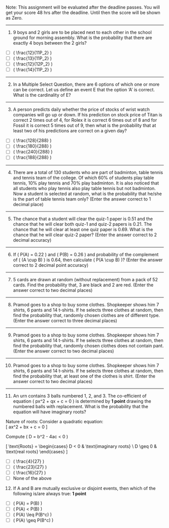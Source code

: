Note: This assignment will be evaluated after the deadline passes. You will get your score 48 hrs after the deadline. Until then the score will be shown as Zero.

---

 1) 9 boys and 2 girls are to be placed next to each other in the school ground for morning assembly. What is the probability that there are exactly 4 boys between the 2 girls?  

- [ ] \( \frac{12}{11P_2} \)  
- [ ] \( \frac{13}{11P_2} \)  
- [ ] \( \frac{12}{12P_2} \)  
- [ ] \( \frac{14}{11P_2} \)  

---

2) In a Multiple Select Question, there are 6 options of which one or more can be correct. Let us define an event E that the option ‘A’ is correct. What is the cardinality of E?  

---

3) A person predicts daily whether the price of stocks of wrist watch companies will go up or down. If his prediction on stock price of Titan is correct 2 times out of 4, for Rolex it is correct 6 times out of 8 and for Fossil it is correct 5 times out of 9, then what is the probability that at least two of his predictions are correct on a given day?  

- [ ] \( \frac{128}{288} \)  
- [ ] \( \frac{180}{288} \)  
- [ ] \( \frac{240}{288} \)  
- [ ] \( \frac{188}{288} \)  

---

 4) There are a total of 130 students who are part of badminton, table tennis and tennis team of the college. Of which 60% of students play table tennis, 10% play tennis and 70% play badminton. It is also noticed that all students who play tennis also play table tennis but not badminton. Now a student is selected at random, what is the probability that he/she is the part of table tennis team only? (Enter the answer correct to 1 decimal place)  

---

5) The chance that a student will clear the quiz-1 paper is 0.51 and the chance that he will clear both quiz-1 and quiz-2 papers is 0.21. The chance that he will clear at least one quiz paper is 0.69. What is the chance that he will clear quiz-2 paper? (Enter the answer correct to 2 decimal accuracy)  

---  

6) If \( P(A) = 0.22 \) and \( P(B) = 0.26 \) and probability of the complement of \( (A \cup B) \) is 0.64, then calculate \( P(A \cup B) \)? (Enter the answer correct to 2 decimal point accuracy)  

---  

7) 5 cards are drawn at random (without replacement) from a pack of 52 cards. Find the probability that, 3 are black and 2 are red. (Enter the answer correct to two decimal places)  

---  

8) Pramod goes to a shop to buy some clothes. Shopkeeper shows him 7 shirts, 6 pants and 14 t-shirts. If he selects three clothes at random, then find the probability that, randomly chosen clothes are of different type. (Enter the answer correct to three decimal places)  

---  

9) Pramod goes to a shop to buy some clothes. Shopkeeper shows him 7 shirts, 6 pants and 14 t-shirts. If he selects three clothes at random, then find the probability that, randomly chosen clothes does not contain pant. (Enter the answer correct to two decimal places)  

---  

10) Pramod goes to a shop to buy some clothes. Shopkeeper shows him 7 shirts, 6 pants and 14 t-shirts. If he selects three clothes at random, then find the probability that, at least one of the clothes is shirt. (Enter the answer correct to two decimal places)  

---

11) An urn contains 3 balls numbered 1, 2, and 3. The co-efficient of equation \( px^2 + qx + c = 0 \) is determined by **1 point** drawing the numbered balls with replacement. What is the probability that the equation will have imaginary roots?

Nature of roots:
Consider a quadratic equation:  
\[ ax^2 + bx + c = 0 \]  

Compute \( D = b^2 - 4ac < 0 \)  

\[
\text{Roots} = 
\begin{cases} 
D < 0 & \text{imaginary roots} \\ 
D \geq 0 & \text{real roots} 
\end{cases}
\]

- [ ] \( \frac{4}{27} \)  
- [ ] \( \frac{23}{27} \)  
- [ ] \( \frac{16}{27} \)  
- [ ] None of the above  

12) If A and B are mutually exclusive or disjoint events, then which of the following is/are always true: **1 point**

- ☐ \( P(A) = P(B) \)  
- ☐ \( P(A) < P(B) \)  
- ☐ \( P(A) \leq P(B^c) \)  
- ☐ \( P(A) \geq P(B^c) \)  
